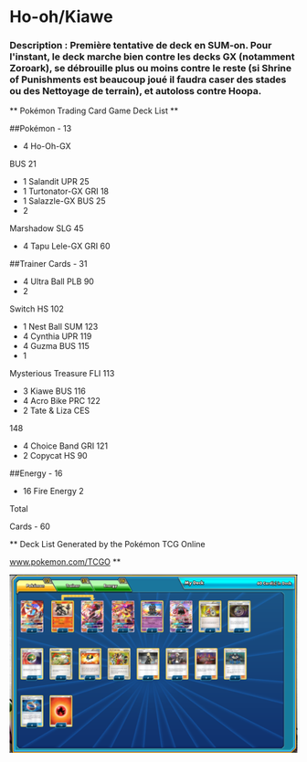 # Ho-oh/Kiawe

### Description : Première tentative de deck en SUM-on. Pour l'instant, le deck marche bien contre les decks GX (notamment Zoroark), se débrouille plus ou moins contre le reste (si Shrine of Punishments est beaucoup joué il faudra caser des stades ou des Nettoyage de terrain), et autoloss contre Hoopa.


** Pokémon Trading Card Game Deck List **

##Pokémon - 13

* 4 Ho-Oh-GX 

BUS 21
* 1 Salandit UPR 25
* 1 Turtonator-GX GRI 18
* 1 Salazzle-GX BUS 25
* 2 

Marshadow SLG 45
* 4 Tapu Lele-GX GRI 60

##Trainer Cards - 31

* 4 Ultra Ball PLB 90
* 2 

Switch HS 102
* 1 Nest Ball SUM 123
* 4 Cynthia UPR 119
* 4 Guzma BUS 115
* 1 

Mysterious Treasure FLI 113
* 3 Kiawe BUS 116
* 4 Acro Bike PRC 122
* 2 Tate & Liza CES 

148
* 4 Choice Band GRI 121
* 2 Copycat HS 90

##Energy - 16

* 16 Fire Energy  2

Total 

Cards - 60

** Deck List Generated by the Pokémon TCG Online 

www.pokemon.com/TCGO **


![alt text](img/Ho-ohkiawe.png)
